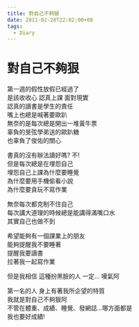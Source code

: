 ```yaml
---
title: 對自己不夠狠
date: 2011-02-28T22:02:00+08
tags:
  - Diary
---
```

# 對自己不夠狠

第一週的假性放假已經過了  
是該收收心 認真上課 面對現實  
認真的讀書是學生的責任  
嘴上也總是喊著要歐趴  
無奈的是每次總是開出一堆黃牛票  
辜負的旻弦學弟送的歐趴糖  
也辜負了俊佑的關心

書真的沒有辦法讀好嗎? 不!  
但是每次總是在埋怨自己  
埋怨自己上課為什麼要睡覺  
為什麼要用手機偷看小說  
為什麼要貪玩不寫作業

無奈每次都克制不住自己  
每次講大道理的時候總是能講得滿嘴口水  
其實自己也做不到

希望能夠有一個課業上的朋友  
能夠提醒我不要睡著  
提醒我要讀書  
拉著我一起寫作業

但是我相信 這種扮黑臉的人 一定... 嘆氣阿

第一名的人 身上有著我所企望的特質  
我就是對自己不夠狠阿  
不管在體重、成績、睡覺、發網誌...哪方面都是  
我也要好成績!
